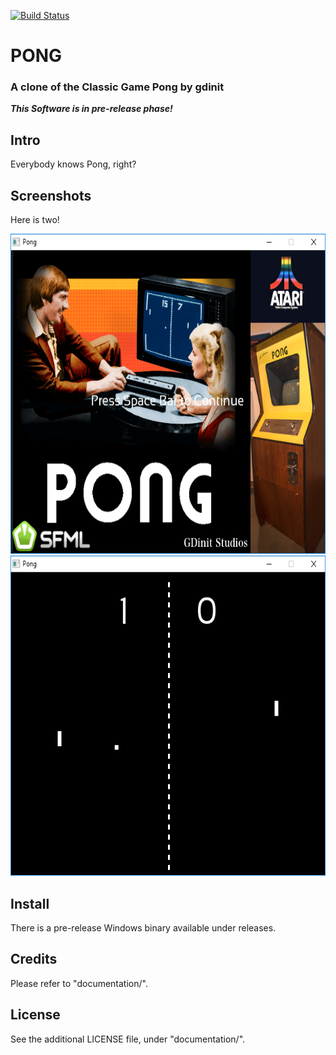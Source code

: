 [![Build Status](http://jenkins.kzalloc.org/buildStatus/icon?style=plastic&job=01-pong)](http://jenkins.kzalloc.org/job/01-pong/)
# PONG
### A clone of the Classic Game Pong by gdinit
***This Software is in pre-release phase!***

Intro
--------------
Everybody knows Pong, right?

Screenshots
--------------
Here is two!

<img src="extras/github_readme_screenshots/title.png" height="512" alt="TitleScreenshot"/>
<img src="extras/github_readme_screenshots/gameplay.png" height="512" alt="GameplayScreenshot"/> 

Install
-------
There is a pre-release Windows binary available under releases.

Credits
-------
Please refer to "documentation/".

License
-------
See the additional LICENSE file, under "documentation/".
 
